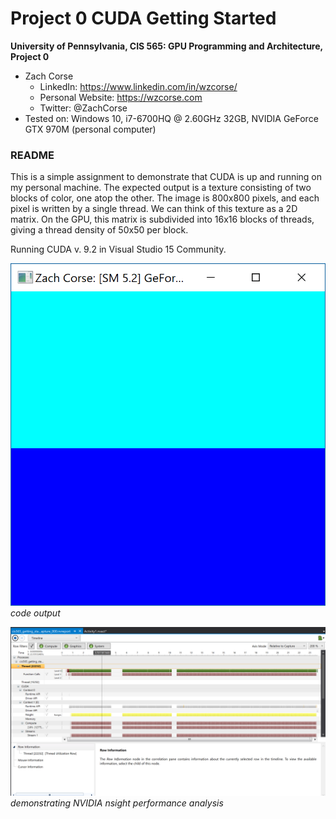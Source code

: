 Project 0 CUDA Getting Started
====================

**University of Pennsylvania, CIS 565: GPU Programming and Architecture, Project 0**

* Zach Corse
  * LinkedIn: https://www.linkedin.com/in/wzcorse/
  * Personal Website: https://wzcorse.com
  * Twitter: @ZachCorse
* Tested on: Windows 10, i7-6700HQ @ 2.60GHz 32GB, NVIDIA GeForce GTX 970M (personal computer)

### README

This is a simple assignment to demonstrate that CUDA is up and running on my personal machine. The expected output is a texture consisting of two blocks of color, one atop the other. The image is 800x800 pixels, and each pixel is written by a single thread. We can think of this texture as a 2D matrix. On the GPU, this matrix is subdivided into 16x16 blocks of threads, giving a thread density of 50x50 per block.

Running CUDA v. 9.2 in Visual Studio 15 Community.

![bluered](images/Capture.PNG)
*code output*

![nsightData](images/nsight.PNG)
*demonstrating NVIDIA nsight performance analysis*

